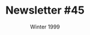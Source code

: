 ---
title: "Newsletter #45"
date: "Winter 1999"
pdf: "https://archive.org/details/interspecies-communication-newsletter-0045"
---